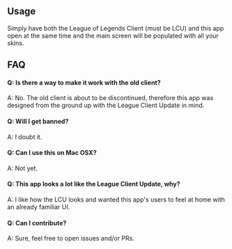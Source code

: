 ## Usage

Simply have both the League of Legends Client (must be LCU) and this app open at the same time and the main screen will be populated with all your skins.

## FAQ

#### Q: Is there a way to make it work with the old client?

A: No. The old client is about to be discontinued, therefore this app was designed from the ground up with the League Client Update in mind.

#### Q: Will I get banned?

A: I doubt it.

#### Q: Can I use this on Mac OSX?

A: Not yet.

#### Q: This app looks a lot like the League Client Update, why?

A: I like how the LCU looks and wanted this app's users to feel at home with an already familiar UI.

#### Q: Can I contribute?

A: Sure, feel free to open issues and/or PRs.
